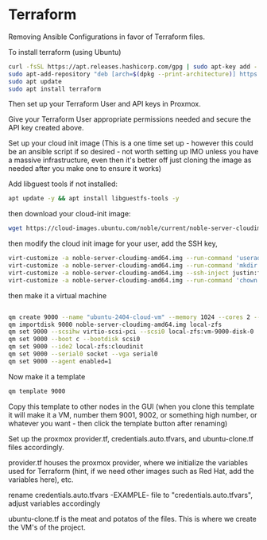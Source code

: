 # Terraform
Removing Ansible Configurations in favor of Terraform files.

To install terraform (using Ubuntu)

```bash
curl -fsSL https://apt.releases.hashicorp.com/gpg | sudo apt-key add -
sudo apt-add-repository "deb [arch=$(dpkg --print-architecture)] https://apt.releases.hashicorp.com $(lsb_release -cs) main"
sudo apt update
sudo apt install terraform
```
Then set up your Terraform User and API keys in Proxmox. 

Give your Terraform User appropriate permissions needed and secure the API key created above.


Set up your cloud init image (This is a one time set up - however this could be an ansible script if so desired - not worth setting up IMO unless you have a massive infrastructure, even then it's better off just cloning the image as needed after you make one to ensure it works)

Add libguest tools if not installed:

```bash
apt update -y && apt install libguestfs-tools -y
```
then download your cloud-init image:

```bash
wget https://cloud-images.ubuntu.com/noble/current/noble-server-cloudimg-amd64.img
```

then modify the cloud init image for your user, add the SSH key, 
```bash
virt-customize -a noble-server-cloudimg-amd64.img --run-command 'useradd justin'
virt-customize -a noble-server-cloudimg-amd64.img --run-command 'mkdir -p /home/justin/.ssh'
virt-customize -a noble-server-cloudimg-amd64.img --ssh-inject justin:file:/root/id_rsa.pub ### For Proxmox I had to import my public key from my personal machine to my proxmox machine and create the image there
virt-customize -a noble-server-cloudimg-amd64.img --run-command 'chown -R justin:justin /home/justin'
```

then make it a virtual machine
```bash

qm create 9000 --name "ubuntu-2404-cloud-vm" --memory 1024 --cores 2 --net0 virtio,bridge=vmbr0
qm importdisk 9000 noble-server-cloudimg-amd64.img local-zfs
qm set 9000 --scsihw virtio-scsi-pci --scsi0 local-zfs:vm-9000-disk-0
qm set 9000 --boot c --bootdisk scsi0
qm set 9000 --ide2 local-zfs:cloudinit
qm set 9000 --serial0 socket --vga serial0
qm set 9000 --agent enabled=1
```

Now make it a template

```bash
qm template 9000
```

Copy this template to other nodes in the GUI (when you clone this template it will make it a VM, number them 9001, 9002, or something high number, or whatever you want - then click the template button after renaming)

Set up the proxmox provider.tf, credentials.auto.tfvars, and ubuntu-clone.tf files accordingly.

provider.tf houses the proxmox provider, where we initialize the variables used for Terraform (hint, if we need other images such as Red Hat, add the variables here), etc.

rename credentials.auto.tfvars -EXAMPLE- file to "credentials.auto.tfvars", adjust variables accordingly

ubuntu-clone.tf is the meat and potatos of the files. This is where we create the VM's of the project.
